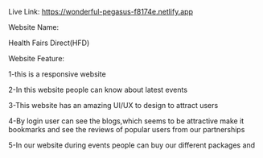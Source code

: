 Live Link: https://wonderful-pegasus-f8174e.netlify.app


Website Name:

Health Fairs Direct(HFD)


Website Feature:

1-this is a responsive website


2-In this website people can know about latest events


3-This website has an amazing UI/UX to design to attract users


4-By login user can see the blogs,which seems to be attractive make it bookmarks and see the reviews of popular users from our partnerships


5-In our website during events people can buy our different packages and
